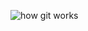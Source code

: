 ![how git works](https://user-images.githubusercontent.com/93892538/180812915-6daf75cb-b609-434a-8b4f-a70e9f843fc0.png)
